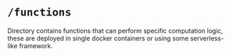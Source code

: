 # `/functions`

Directory contains functions that can perform specific computation logic, these are deployed in single docker containers or using some serverless-like framework.
